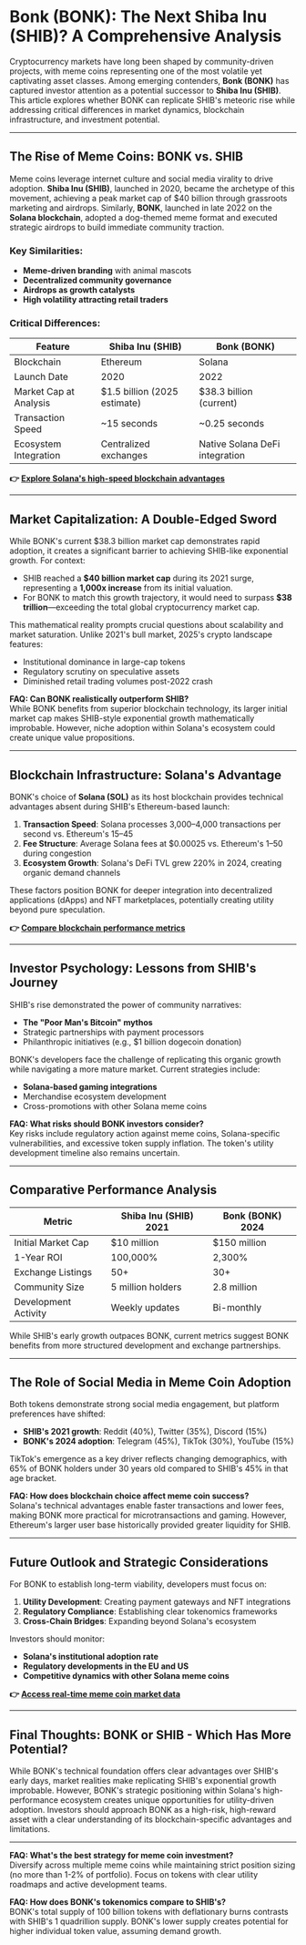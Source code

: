 # Bonk (BONK): The Next Shiba Inu (SHIB)? A Comprehensive Analysis

Cryptocurrency markets have long been shaped by community-driven projects, with meme coins representing one of the most volatile yet captivating asset classes. Among emerging contenders, **Bonk (BONK)** has captured investor attention as a potential successor to **Shiba Inu (SHIB)**. This article explores whether BONK can replicate SHIB's meteoric rise while addressing critical differences in market dynamics, blockchain infrastructure, and investment potential.

---

## The Rise of Meme Coins: BONK vs. SHIB

Meme coins leverage internet culture and social media virality to drive adoption. **Shiba Inu (SHIB)**, launched in 2020, became the archetype of this movement, achieving a peak market cap of $40 billion through grassroots marketing and airdrops. Similarly, **BONK**, launched in late 2022 on the **Solana blockchain**, adopted a dog-themed meme format and executed strategic airdrops to build immediate community traction.

### Key Similarities:
- **Meme-driven branding** with animal mascots
- **Decentralized community governance**
- **Airdrops as growth catalysts**
- **High volatility attracting retail traders**

### Critical Differences:
| Feature                | Shiba Inu (SHIB)               | Bonk (BONK)                   |
|------------------------|--------------------------------|-------------------------------|
| Blockchain             | Ethereum                       | Solana                        |
| Launch Date            | 2020                           | 2022                          |
| Market Cap at Analysis | $1.5 billion (2025 estimate)   | $38.3 billion (current)       |
| Transaction Speed      | ~15 seconds                    | ~0.25 seconds                 |
| Ecosystem Integration  | Centralized exchanges          | Native Solana DeFi integration|

**👉 [Explore Solana's high-speed blockchain advantages](https://bit.ly/okx-bonus)**

---

## Market Capitalization: A Double-Edged Sword

While BONK's current $38.3 billion market cap demonstrates rapid adoption, it creates a significant barrier to achieving SHIB-like exponential growth. For context:

- SHIB reached a **$40 billion market cap** during its 2021 surge, representing a **1,000x increase** from its initial valuation.
- For BONK to match this growth trajectory, it would need to surpass **$38 trillion**—exceeding the total global cryptocurrency market cap.

This mathematical reality prompts crucial questions about scalability and market saturation. Unlike 2021's bull market, 2025's crypto landscape features:
- Institutional dominance in large-cap tokens
- Regulatory scrutiny on speculative assets
- Diminished retail trading volumes post-2022 crash

**FAQ: Can BONK realistically outperform SHIB?**  
While BONK benefits from superior blockchain technology, its larger initial market cap makes SHIB-style exponential growth mathematically improbable. However, niche adoption within Solana's ecosystem could create unique value propositions.

---

## Blockchain Infrastructure: Solana's Advantage

BONK's choice of **Solana (SOL)** as its host blockchain provides technical advantages absent during SHIB's Ethereum-based launch:

1. **Transaction Speed**: Solana processes 3,000–4,000 transactions per second vs. Ethereum's 15–45
2. **Fee Structure**: Average Solana fees at $0.00025 vs. Ethereum's $1–$50 during congestion
3. **Ecosystem Growth**: Solana's DeFi TVL grew 220% in 2024, creating organic demand channels

These factors position BONK for deeper integration into decentralized applications (dApps) and NFT marketplaces, potentially creating utility beyond pure speculation.

**👉 [Compare blockchain performance metrics](https://bit.ly/okx-bonus)**

---

## Investor Psychology: Lessons from SHIB's Journey

SHIB's rise demonstrated the power of community narratives:
- **The "Poor Man's Bitcoin" mythos**
- Strategic partnerships with payment processors
- Philanthropic initiatives (e.g., $1 billion dogecoin donation)

BONK's developers face the challenge of replicating this organic growth while navigating a more mature market. Current strategies include:
- **Solana-based gaming integrations**
- Merchandise ecosystem development
- Cross-promotions with other Solana meme coins

**FAQ: What risks should BONK investors consider?**  
Key risks include regulatory action against meme coins, Solana-specific vulnerabilities, and excessive token supply inflation. The token's utility development timeline also remains uncertain.

---

## Comparative Performance Analysis

| Metric                | Shiba Inu (SHIB) 2021 | Bonk (BONK) 2024 |
|-----------------------|------------------------|------------------|
| Initial Market Cap    | $10 million            | $150 million     |
| 1-Year ROI            | 100,000%               | 2,300%           |
| Exchange Listings     | 50+                    | 30+              |
| Community Size        | 5 million holders      | 2.8 million      |
| Development Activity  | Weekly updates         | Bi-monthly       |

While SHIB's early growth outpaces BONK, current metrics suggest BONK benefits from more structured development and exchange partnerships.

---

## The Role of Social Media in Meme Coin Adoption

Both tokens demonstrate strong social media engagement, but platform preferences have shifted:

- **SHIB's 2021 growth**: Reddit (40%), Twitter (35%), Discord (15%)
- **BONK's 2024 adoption**: Telegram (45%), TikTok (30%), YouTube (15%)

TikTok's emergence as a key driver reflects changing demographics, with 65% of BONK holders under 30 years old compared to SHIB's 45% in that age bracket.

**FAQ: How does blockchain choice affect meme coin success?**  
Solana's technical advantages enable faster transactions and lower fees, making BONK more practical for microtransactions and gaming. However, Ethereum's larger user base historically provided greater liquidity for SHIB.

---

## Future Outlook and Strategic Considerations

For BONK to establish long-term viability, developers must focus on:
1. **Utility Development**: Creating payment gateways and NFT integrations
2. **Regulatory Compliance**: Establishing clear tokenomics frameworks
3. **Cross-Chain Bridges**: Expanding beyond Solana's ecosystem

Investors should monitor:
- **Solana's institutional adoption rate**
- **Regulatory developments in the EU and US**
- **Competitive dynamics with other Solana meme coins**

**👉 [Access real-time meme coin market data](https://bit.ly/okx-bonus)**

---

## Final Thoughts: BONK or SHIB - Which Has More Potential?

While BONK's technical foundation offers clear advantages over SHIB's early days, market realities make replicating SHIB's exponential growth improbable. However, BONK's strategic positioning within Solana's high-performance ecosystem creates unique opportunities for utility-driven adoption. Investors should approach BONK as a high-risk, high-reward asset with a clear understanding of its blockchain-specific advantages and limitations.

---

**FAQ: What's the best strategy for meme coin investment?**  
Diversify across multiple meme coins while maintaining strict position sizing (no more than 1-2% of portfolio). Focus on tokens with clear utility roadmaps and active development teams.

**FAQ: How does BONK's tokenomics compare to SHIB's?**  
BONK's total supply of 100 billion tokens with deflationary burns contrasts with SHIB's 1 quadrillion supply. BONK's lower supply creates potential for higher individual token value, assuming demand growth.